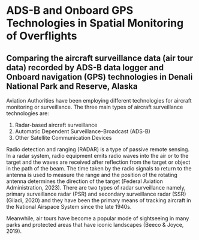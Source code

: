 # ADS-B and Onboard GPS Technologies in Spatial Monitoring of Overflights

## Comparing the aircraft surveillance data (air tour data) recorded by ADS-B data logger and Onboard navigation (GPS) technologies in Denali National Park and Reserve, Alaska


Aviation Authorities have been employing different technologies for aircraft monitoring or surveillance. The three main types of aircraft surveillance technologies are:
1. Radar-based aircraft surveillance
2. Automatic Dependent Surveillance-Broadcast (ADS-B)
3. Other Satellite Communication Devices

Radio detection and ranging (RADAR) is a type of passive remote sensing. In a radar system, radio equipment emits radio waves into the air or to the target and the waves are received after reflection from the target or object in the path of the beam. The time taken by the radio signals to return to the antenna is used to measure the range and the position of the rotating antenna determines the direction of the target (Federal Aviation Administration, 2023). There are two types of radar surveillance namely, primary surveillance radar (PSR) and secondary surveillance radar (SSR) (Giladi, 2020) and they have been the primary means of tracking aircraft in the National Airspace System since the late 1940s. 


Meanwhile, air tours have become a popular mode of sightseeing in many parks and protected areas that have iconic landscapes (Beeco & Joyce, 2019). 
